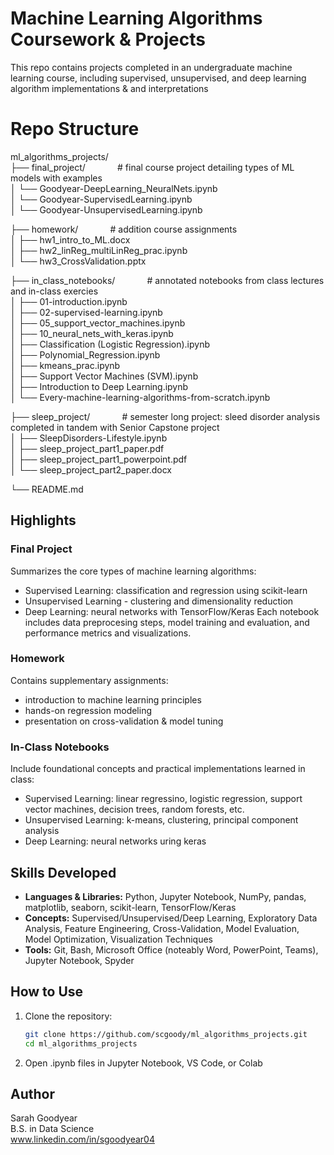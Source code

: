 # Machine Learning Algorithms Coursework & Projects
This repo contains projects completed in an undergraduate machine learning course, including supervised, unsupervised, and deep learning algorithm implementations & and interpretations

# Repo Structure
ml_algorithms_projects/  
├── final_project/        &nbsp;&nbsp;&nbsp;&nbsp;&nbsp;&nbsp;&nbsp;&nbsp;&nbsp;&nbsp;&nbsp;&nbsp;# final course project detailing types of ML models with examples  
│   └── Goodyear-DeepLearning_NeuralNets.ipynb  
│   └── Goodyear-SupervisedLearning.ipynb  
│   └── Goodyear-UnsupervisedLearning.ipynb  
  
├── homework/        &nbsp;&nbsp;&nbsp;&nbsp;&nbsp;&nbsp;&nbsp;&nbsp;&nbsp;&nbsp;&nbsp;&nbsp;# addition course assignments  
│   ├── hw1_intro_to_ML.docx  
│   ├── hw2_linReg_multiLinReg_prac.ipynb  
│   └── hw3_CrossValidation.pptx  
  
├── in_class_notebooks/        &nbsp;&nbsp;&nbsp;&nbsp;&nbsp;&nbsp;&nbsp;&nbsp;&nbsp;&nbsp;&nbsp;&nbsp;# annotated notebooks from class lectures and in-class exercies  
│   ├── 01-introduction.ipynb  
│   ├── 02-supervised-learning.ipynb  
│   ├── 05_support_vector_machines.ipynb  
│   ├── 10_neural_nets_with_keras.ipynb  
│   ├── Classification (Logistic Regression).ipynb  
│   ├── Polynomial_Regression.ipynb  
│   ├── kmeans_prac.ipynb  
│   ├── Support Vector Machines (SVM).ipynb  
│   ├── Introduction to Deep Learning.ipynb  
│   └── Every-machine-learning-algorithms-from-scratch.ipynb  
  
├── sleep_project/        &nbsp;&nbsp;&nbsp;&nbsp;&nbsp;&nbsp;&nbsp;&nbsp;&nbsp;&nbsp;&nbsp;&nbsp;# semester long project: sleed disorder analysis completed in tandem with Senior Capstone project  
│   ├── SleepDisorders-Lifestyle.ipynb  
│   ├── sleep_project_part1_paper.pdf  
│   ├── sleep_project_part1_powerpoint.pdf  
│   └── sleep_project_part2_paper.docx  
  
└── README.md  
  
## Highlights

### Final Project
Summarizes the core types of machine learning algorithms:
- Supervised Learning: classification and regression using scikit-learn
- Unsupervised Learning - clustering and dimensionality reduction
- Deep Learning: neural networks with TensorFlow/Keras
Each notebook includes data preprocesing steps, model training and evaluation, and performance metrics and visualizations.

### Homework
Contains supplementary assignments:
- introduction to machine learning principles
- hands-on regression modeling
- presentation on cross-validation & model tuning

### In-Class Notebooks
Include foundational concepts and practical implementations learned in class:
- Supervised Learning: linear regressino, logistic regression, support vector machines, decision trees, random forests, etc.
- Unsupervised Learning: k-means, clustering, principal component analysis
- Deep Learning: neural networks uring keras

## Skills Developed
- **Languages & Libraries:** Python, Jupyter Notebook, NumPy, pandas, matplotlib, seaborn, scikit-learn, TensorFlow/Keras
- **Concepts:** Supervised/Unsupervised/Deep Learning, Exploratory Data Analysis, Feature Engineering, Cross-Validation, Model Evaluation, Model Optimization, Visualization Techniques
- **Tools:** Git, Bash, Microsoft Office (noteably Word, PowerPoint, Teams), Jupyter Notebook, Spyder

## How to Use
1. Clone the repository:
   ```bash
   git clone https://github.com/scgoody/ml_algorithms_projects.git
   cd ml_algorithms_projects
2. Open .ipynb files in Jupyter Notebook, VS Code, or Colab

## Author
Sarah Goodyear  
B.S. in Data Science  
www.linkedin.com/in/sgoodyear04  

